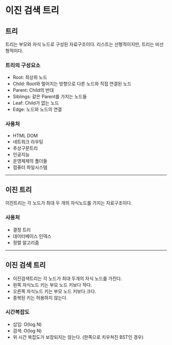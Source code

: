 # 이진 검색 트리

## 트리

트리는 부모와 자식 노드로 구성된 자료구조이다. 리스트는 선형적이지만, 트리는 비선형적이다.

### 트리의 구성요소

- Root: 최상위 노드
- Child: Root와 멀어지는 방향으로 다른 노드와 직접 연결된 노드
- Parent: Child의 반대
- Siblings: 같은 Parent를 가지는 노드들
- Leaf: Child가 없는 노드
- Edge: 노드와 노드의 연결

### 사용처

- HTML DOM
- 네트워크 라우팅
- 추상구문트리
- 인공지능
- 운영체제의 폴더들
- 컴퓨터 파일시스템

---

## 이진 트리

이진트리는 각 노드가 최대 두 개의 자식노드를 가지는 자료구조이다.

### 사용처

- 결정 트리
- 데이터베이스 인덱스
- 정렬 알고리즘

---

## 이진 검색 트리

- 이진검색트리는 각 노드가 최대 두개의 자식 노드를 가진다.
- 왼쪽 자식노드 키는 부모 노드 키보다 작다.
- 오른쪽 자식노드 키는 부모 노드 키보다 크다.
- 중복된 키는 허용하지 않는다.

### 시간복잡도

- 삽입: O(log N)
- 검색: O(log N)
- 위 시간 복잡도가 보장되지는 않는다. (한쪽으로 치우쳐진 BST인 경우)
